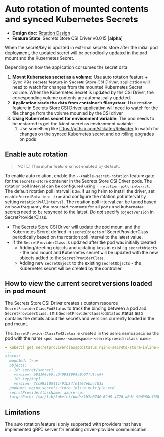 # Auto rotation of mounted contents and synced Kubernetes Secrets

- **Design doc:** [Rotation Design](https://docs.google.com/document/d/1RGT0vmeUnN71n_u5fZKsSCa2YQpGw99rfGN9RlFMgHs/edit?usp=sharing)
- **Feature State:** Secrets Store CSI Driver v0.0.15 [**alpha**]

When the secret/key is updated in external secrets store after the initial pod deployment, the updated secret will be periodically updated in the pod mount and the Kubernetes Secret.

Depending on how the application consumes the secret data:

1. **Mount Kubernetes secret as a volume:** Use auto rotation feature + Sync K8s secrets feature in Secrets Store CSI Driver, application will need to watch for changes from the mounted Kubernetes Secret volume. When the Kubernetes Secret is updated by the CSI Driver, the corresponding volume contents are automatically updated.
2. **Application reads the data from container’s filesystem:** Use rotation feature in Secrets Store CSI Driver, application will need to watch for the file change from the volume mounted by the CSI driver.
3. **Using Kubernetes secret for environment variable:** The pod needs to be restarted to get the latest secret as environment variable.
   1. Use something like https://github.com/stakater/Reloader to watch for changes on the synced Kubernetes secret and do rolling upgrades on pods

## Enable auto rotation

> NOTE: This alpha feature is not enabled by default.

To enable auto rotation, enable the `--enable-secret-rotation` feature gate for the `secrets-store` container in the Secrets Store CSI Driver pods. The rotation poll interval can be configured using `--rotation-poll-interval`. The default rotation poll interval is `2m`. If using helm to install the driver, set `enableSecretRotation: true` and configure the rotation poll interval by setting `rotationPollInterval`. The rotation poll interval can be tuned based on how frequently the mounted contents for all pods and Kubernetes secrets need to be resynced to the latest. _Do not_ specify `objectVersion` in SecretProviderClass.

- The Secrets Store CSI Driver will update the pod mount and the Kubernetes Secret defined in `secretObjects` of SecretProviderClass periodically based on the rotation poll interval to the latest value.
- If the `SecretProviderClass` is updated after the pod was initially created
  - Adding/deleting objects and updating keys in existing `secretObjects` - the pod mount and Kubernetes secret will be updated with the new objects added to the `SecretProviderClass`.
  - Adding new `secretObject` to the existing `secretObjects` - the Kubernetes secret will be created by the controller.

## How to view the current secret versions loaded in pod mount

The Secrets Store CSI Driver creates a custom resource `SecretProviderClassPodStatus` to track the binding between a pod and `SecretProviderClass`. This `SecretProviderClassPodStatus` status also contains the details about the secrets and versions currently loaded in the pod mount.

The `SecretProviderClassPodStatus` is created in the same namespace as the pod with the name `<pod name>-<namespace>-<secretproviderclass name>`

```yaml
➜ kubectl get secretproviderclasspodstatus nginx-secrets-store-inline-crd-default-azure-spc -o yaml
...
status:
  mounted: true
  objects:
  - id: secret/secret1
    version: b82206cb5ac249918008b0b97fd1fd66
  - id: key/key1
    version: 7cc095105411491b84fe1b92ebbcf01a
  podName: nginx-secrets-store-inline-multiple-crd
  secretProviderClassName: azure-spc
  targetPath: /var/lib/kubelet/pods/1b7b0740-62d5-4776-a0df-90d060ef35ba/volumes/kubernetes.io~csi/secrets-store-inline-0/mount
```

## Limitations

The auto rotation feature is only supported with providers that have implemented gRPC server for enabling driver-provider communication.
